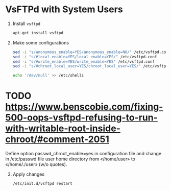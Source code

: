 VsFTPd with System Users
========================


1. Install `vsftpd`
    ```bash
    apt-get install vsftpd
    ```


2. Make some configurations
    ```bash
    sed -i "s/anonymous_enable=YES/anonymous_enable=NO/" /etc/vsftpd.conf
    sed -i "s/#local_enable=YES/local_enable=YES/" /etc/vsftpd.conf
    sed -i "s/#write_enable=YES/write_enable=YES" /etc/vsftpd.conf
    sed -i "s/#chroot_local_user=YES/chroot_local_user=YES/" /etc/vsftpd.conf

    echo '/dev/null' >> /etc/shells
    ```

# TODO https://www.benscobie.com/fixing-500-oops-vsftpd-refusing-to-run-with-writable-root-inside-chroot/#comment-2051
Define option passwd_chroot_enable=yes in configuration file and change in /etc/passwd file user home directory from «/home/user» to «/home/./user» (w/o quotes).


3. Apply changes
    ```bash
    /etc/init.d/vsftpd restart
    ```
